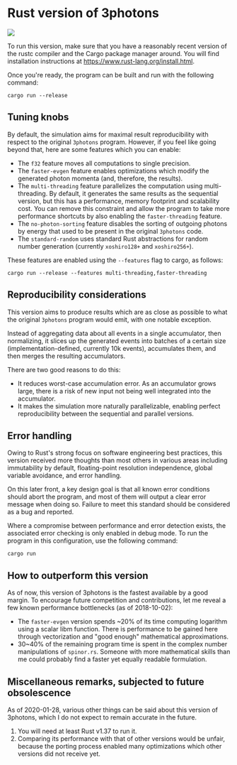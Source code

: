 # Rust version of 3photons

![](https://github.com/HadrienG2/3photons-rust/workflows/.github/workflows/main.yml/badge.svg)

To run this version, make sure that you have a reasonably recent version of the
rustc compiler and the Cargo package manager around. You will find installation
instructions at <https://www.rust-lang.org/install.html>.

Once you're ready, the program can be built and run with the following command:

    cargo run --release


## Tuning knobs

By default, the simulation aims for maximal result reproducibility with respect
to the original `3photons` program. However, if you feel like going beyond that,
here are some features which you can enable:

- The `f32` feature moves all computations to single precision.
- The `faster-evgen` feature enables optimizations which modify the generated
  photon momenta (and, therefore, the results).
- The `multi-threading` feature parallelizes the computation using multi-
  threading. By default, it generates the same results as the sequential
  version, but this has a performance, memory footprint and scalability cost.
  You can remove this constraint and allow the program to take more performance
  shortcuts by also enabling the `faster-threading` feature.
- The `no-photon-sorting` feature disables the sorting of outgoing photons by
  energy that used to be present in the original `3photons` code.
- The `standard-random` uses standard Rust abstractions for random number
  generation (currently `xoshiro128+` and `xoshiro256+`).

These features are enabled using the `--features` flag to cargo, as follows:

    cargo run --release --features multi-threading,faster-threading


## Reproducibility considerations

This version aims to produce results which are as close as possible to what the
original `3photons` program would emit, with one notable exception.

Instead of aggregating data about all events in a single accumulator, then
normalizing, it slices up the generated events into batches of a certain size
(implementation-defined, currently 10k events), accumulates them, and then
merges the resulting accumulators.

There are two good reasons to do this:

- It reduces worst-case accumulation error. As an accumulator grows large, there
  is a risk of new input not being well integrated into the accumulator.
- It makes the simulation more naturally parallelizable, enabling perfect
  reproducibility between the sequential and parallel versions.


## Error handling

Owing to Rust's strong focus on software engineering best practices, this
version received more thoughts than most others in various areas including
immutability by default, floating-point resolution independence, global variable
avoidance, and error handling.

On this later front, a key design goal is that all known error conditions should
abort the program, and most of them will output a clear error message when doing
so. Failure to meet this standard should be considered as a bug and reported.

Where a compromise between performance and error detection exists, the
associated error checking is only enabled in debug mode. To run the program
in this configuration, use the following command:

    cargo run


## How to outperform this version

As of now, this version of 3photons is the fastest available by a good margin.
To encourage future competition and contributions, let me reveal a few known
performance bottlenecks (as of 2018-10-02):

- The `faster-evgen` version spends ~20% of its time computing logarithm using a
  scalar libm function. There is performance to be gained here through
  vectorization and "good enough" mathematical approximations.
- 30~40% of the remaining program time is spent in the complex number
  manipulations of `spinor.rs`. Someone with more mathematical skills than me
  could probably find a faster yet equally readable formulation.


## Miscellaneous remarks, subjected to future obsolescence

As of 2020-01-28, various other things can be said about this version of
3photons, which I do not expect to remain accurate in the future.

1. You will need at least Rust v1.37 to run it.
2. Comparing its performance with that of other versions would be unfair,
   because the porting process enabled many optimizations which other versions
   did not receive yet.

